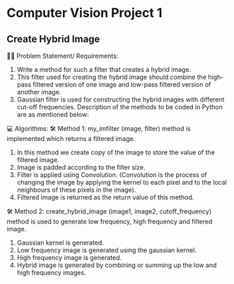 # Computer Vision Project 1
## Create Hybrid Image

👨‍💻 Problem Statement/ Requirements:
1.	Write a method for such a filter that creates a hybrid image.
2.	This filter used for creating the hybrid image should combine the high-pass filtered version of one image and low-pass filtered version of another image.
3.	Gaussian filter is used for constructing the hybrid images with different cut-off frequencies. 
Description of the methods to be coded in Python are as mentioned below:

💻 Algorithms:
🛠️ Method 1: my_imfilter (image, filter) method is implemented which returns a filtered image.
1.	In this method we create copy of the image to store the value of the filtered image.
2.	Image is padded according to the filter size.
3.	Filter is applied using Convolution. (Convolution is the process of changing the image by applying the kernel to each pixel and to the local neighbours of these pixels in the image).
4.	Filtered image is returned as the return value of this method.

🛠️ Method 2: create_hybrid_image (image1, image2, cutoff_frequency) method is used to generate low frequency, high frequency and filtered image.

1.	Gaussian kernel is generated.
2.	Low frequency image is generated using the gaussian kernel.
3.	High frequency image is generated.
4.	Hybrid image is generated by combining or summing up the low and high frequency images.


 

